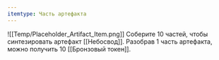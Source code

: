 ```yaml
---
itemtype: Часть артефакта
---
```

![[Temp/Placeholder_Artifact_Item.png]]
Соберите 10 частей, чтобы синтезировать артефакт [[Небосвод]]. Разобрав  1 часть артефакта, можно получить 10 [[Бронзовый токен]].
